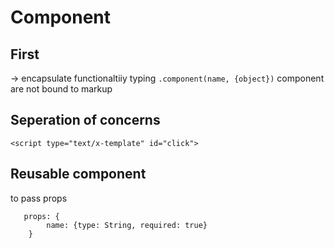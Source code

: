 # Component 
## First
-> encapsulate functionaltiiy 
typing `.component(name, {object})`
component are not bound to markup

## Seperation of concerns
```    
<script type="text/x-template" id="click">
```
## Reusable component
to pass props
```
   props: {
        name: {type: String, required: true}
    }
```